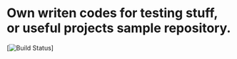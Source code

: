 # Own writen codes for testing stuff, or useful projects sample repository.

[![Build Status](https://travis-ci.org/Beatlegger/Transmission.NetCore.svg?branch=master)]
